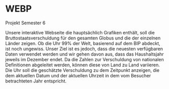 # WEBP
Projekt Semester 6

Unsere interaktive Webseite die hauptsächlich Grafiken enthält, soll die Bruttostaatsverschuldung für den gesamten Globus und die der einzelnen Länder zeigen. Ob die Uhr 99% der Welt, basierend auf dem BIP abdeckt, ist noch ungewiss. Unser Ziel ist es jedoch, dass die neuesten verfügbaren Daten verwendet werden und wir gehen davon aus, dass das Haushaltsjahr jeweils im Dezember endet. Da die Zahlen zur Verschuldung von nationalen Definitionen abgeleitet werden, können diese von Land zu Land variieren. Die Uhr soll die geschätzte Verschuldung zu dem Zeitpunkt anzeigen, die dem aktuellen Datum und der aktuellen Uhrzeit in dem vom Besucher betrachteten Jahr entspricht.   
